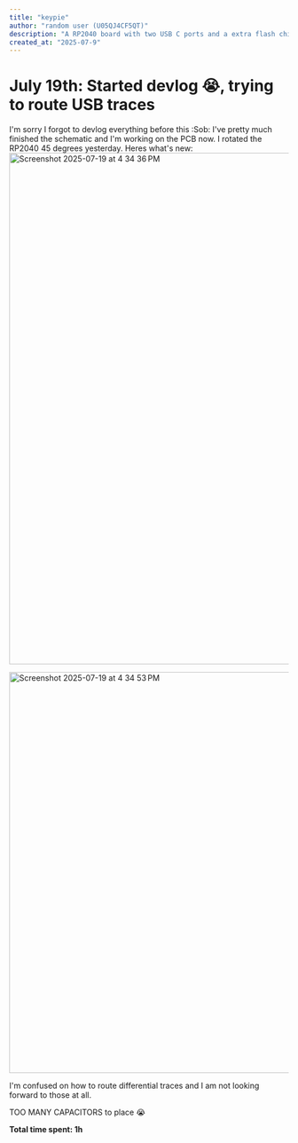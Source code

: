 ```yaml
---
title: "keypie"
author: "random user (U05QJ4CF5QT)"
description: "A RP2040 board with two USB C ports and a extra flash chip!"
created_at: "2025-07-9"
---
```



# July 19th: Started devlog :sob:, trying to route USB traces
I'm sorry I forgot to devlog everything before this :Sob:
I've pretty much finished the schematic and I'm working on the PCB now.
I rotated the RP2040 45 degrees yesterday.
Heres what's new:<img width="1148" height="922" alt="Screenshot 2025-07-19 at 4 34 36 PM" src="https://github.com/user-attachments/assets/f4e197bf-29ff-4359-a0eb-733fe0048608" />

<img width="1050" height="723" alt="Screenshot 2025-07-19 at 4 34 53 PM" src="https://github.com/user-attachments/assets/db1862e5-373b-447f-9da4-05085dfeeb2c" />

I'm confused on how to route differential traces and I am not looking forward to those at all.

TOO MANY CAPACITORS to place :sob:

**Total time spent: 1h**

